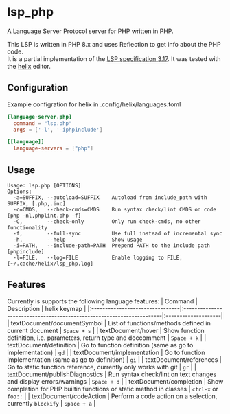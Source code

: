 # lsp_php
A Language Server Protocol server for PHP written in PHP.

This LSP is written in PHP 8.x and uses Reflection to get info about the PHP code.\
It is a partial implementation of the [LSP specification 3.17](https://microsoft.github.io/language-server-protocol/specifications/lsp/3.17/specification/).
It was tested with the [helix](https://helix-editor.com) editor.

## Configuration
Example configration for helix in .config/helix/languages.toml
```toml
[language-server.php]
  command = "lsp.php"
  args = ['-l', '-iphpinclude']

[[language]]
  language-servers = ["php"]
```

## Usage
```
Usage: lsp.php [OPTIONS]
Options:
  -a=SUFFIX, --autoload=SUFFIX    Autoload from include_path with SUFFIX, [.php,.inc]
  -c=CMDS,   --check-cmds=CMDS    Run syntax check/lint CMDS on code [php -nl,phplint.php -f]
  -C,        --check-only         Only run check-cmds, no other functionality
  -f,        --full-sync          Use full instead of incremental sync
  -h,        --help               Show usage
  -i=PATH,   --include-path=PATH  Prepend PATH to the include path [phpinclude]
  -l=FILE,   --log=FILE           Enable logging to FILE, [~/.cache/helix/lsp_php.log]
```

## Features
Currently is supports the following language features:
| Command                         | Description                                                           | helix keymap        |
|:--------------------------------|:----------------------------------------------------------------------|:--------------------|
| textDocument/documentSymbol     | List of functions/methods defined in current document                 | `Space + s`         |
| textDocument/hover              | Show function definition, i.e. parameters, return type and doccomment | `Space + k`         |
| textDocument/definition         | Go to function definition (same as go to implementation)              | `gd`                |
| textDocument/implementation     | Go to function implementation (same as go to definition)              | `gi`                |
| textDocument/references         | Go to static function reference, currently only works with git        | `gr`                |
| textDocument/publishDiagnostics | Run syntax check/lint on text changes and display errors/warnings     | `Space + d`         |
| textDocument/completion         | Show completion for PHP builtin functions or static method in classes | `ctrl-x` or `foo::` |
| textDocument/codeAction         | Perform a code action on a selection, currently `blockify`            | `Space + a`         |

